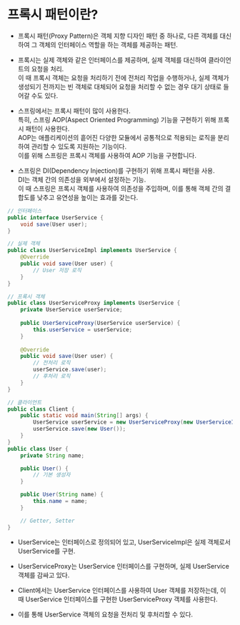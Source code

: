 # 프록시 패턴이란?
- 프록시 패턴(Proxy Pattern)은 객체 지향 디자인 패턴 중 하나로, 다른 객체를 대신하여 그 객체의 인터페이스 역할을 하는 객체를 제공하는 패턴.

- 프록시는 실제 객체와 같은 인터페이스를 제공하며, 실제 객체를 대신하여 클라이언트의 요청을 처리.  
이 때 프록시 객체는 요청을 처리하기 전에 전처리 작업을 수행하거나, 실제 객체가 생성되기 전까지는 빈 객체로 대체되어 요청을 처리할 수 없는 경우 대기 상태로 들어갈 수도 있다.

- 스프링에서는 프록시 패턴이 많이 사용한다.  
특히, 스프링 AOP(Aspect Oriented Programming) 기능을 구현하기 위해 프록시 패턴이 사용한다.  
AOP는 애플리케이션의 흩어진 다양한 모듈에서 공통적으로 적용되는 로직을 분리하여 관리할 수 있도록 지원하는 기능이다.  
이를 위해 스프링은 프록시 객체를 사용하여 AOP 기능을 구현합니다.

- 스프링은 DI(Dependency Injection)를 구현하기 위해 프록시 패턴을 사용.  
DI는 객체 간의 의존성을 외부에서 설정하는 기능.  
이 때 스프링은 프록시 객체를 사용하여 의존성을 주입하며, 이를 통해 객체 간의 결합도를 낮추고 유연성을 높이는 효과를 갖는다.
```java
// 인터페이스
public interface UserService {
    void save(User user);
}

// 실제 객체
public class UserServiceImpl implements UserService {
    @Override
    public void save(User user) {
        // User 저장 로직
    }
}

// 프록시 객체
public class UserServiceProxy implements UserService {
    private UserService userService;
    
    public UserServiceProxy(UserService userService) {
        this.userService = userService;
    }
    
    @Override
    public void save(User user) {
        // 전처리 로직
        userService.save(user);
        // 후처리 로직
    }
}

// 클라이언트
public class Client {
    public static void main(String[] args) {
        UserService userService = new UserServiceProxy(new UserServiceImpl());
        userService.save(new User());
    }
}
public class User {
    private String name;

    public User() {
        // 기본 생성자
    }

    public User(String name) {
        this.name = name;
    }

    // Getter, Setter
}
```

- UserService는 인터페이스로 정의되어 있고, UserServiceImpl은 실제 객체로서 UserService를 구현.  
- UserServiceProxy는 UserService 인터페이스를 구현하며, 실제 UserService 객체를 감싸고 있다.

- Client에서는 UserService 인터페이스를 사용하여 User 객체를 저장하는데, 이 때 UserService 인터페이스를 구현한 UserServiceProxy 객체를 사용한다.  
- 이를 통해 UserService 객체의 요청을 전처리 및 후처리할 수 있다.